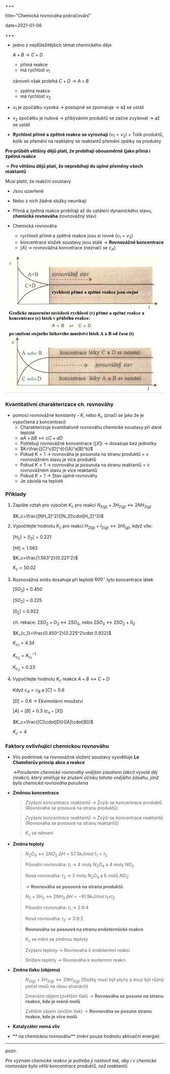 +++

title="Chemická rovnováha pokračování"

date=2021-01-06

+++

- jedno z nejdůležitějších témat chemického děje

  $A+B \to C + D$

  - přímá reakce
  - má rychlost $v_1$

  zároveň však probíhá $C + D \to A + B$

  - zpětná reakce
  - má rychlost $v_2$

- $v_1$ je zpočátku vysoká $\to$ postupně se zpomaluje $\to$ až se ustálí

- $v_2$ zpočátku je nulová $\to$ přibýváním produktů se začne zvyšovat $\to$ až se ustálí

-  **Rychlost přímé a zpětné reakce se vyrovnají** ($v_1=v_2$) = Tolik produktů, kolik se přemění na reaktatny se reaktantů přemění zpátky na produkty

**Pro průběh většiny dějů platí, že probíhají obousměrně (jako přímá i zpětná reakce**

$\to$ **Pro většinu dějů platí, že neprobíhají do úplné přeměny všech reaktantů**



Musí platit, že reakční soustavy

- Jsou uzavřené
- Nebo z nich žádné složky neunikají

- Přímá a zpětná reakce probíhají až do ustálení dynamického stavu, **chemická rovnováha** (rovnovážný stav)
- Chemická rovnováha
  - rychlosti přímé a zpětné reakce jsou si rovné ($v_1=v_2$)
  - koncentrace složek soustavy jsou stálé $\to$ **Rovnovážné koncentrace**
  - $[A]$ $\to$ rovnovážná koncetrace (neznačí se $c_{A}$)

<img src="https://github.com/cervthecoder/github_images/blob/master/Screenshot%202021-01-06%20at%2008.58.07.png?raw=true" style="zoom:67%;" />



### Kvantitativní charakterizace ch. rovnováhy

- pomocí rovnovážné konstanty - $K$, nebo $K_c$ (značí se jako že je vypočtená z koncentrací)
  - Charakterizuje kvantitativně rovnováhu chemické soustavy při dané teplotě
  - $aA + bB \leftrightarrow cC+dD$
  - Potřebuji rovnovážné koncentrace ($[X]$) $\to$ dosazuje bez jednotky
  - $K=\frac{[C]^c[D]^d}{[A]^a[B]^b}$
  - Pokud $K>1$ $\to$ rovnováha je posunuta na stranu produktů = v rovnovážném stavu je více produktů
  - Pokud $K<1$ $\to$ rovnováha je posunuta na stranu reaktantů = v rovnovážném stavu je více reaktantů
  - Pokud $K=1$ $\to$ Stav úplné rovnováhy
  - Je závislá na teplotě

### Příklady

1. Zapište vztah pro výpočet $K_c$ pro reakci $N_{2(g)}+3H_{2(g)}\leftrightarrow 2NH_{3(g)}$

   $K_c=\frac{[NH_3]^2}{[N_2]\cdot[H_2]^3}$

2. Vypočítejte hodnotu $K_c$ pro reakci $H_{2(g)}+I_{2(g)}\leftrightarrow 2HI_{(g)}$, když víte:

   $[H_2]=[I_2]=0.221$

   $[HI]=1.563$

   $K_c=\frac{1.563^2}{0.221^2}$

   $K_c=50.02$

3. Roznovážná směs dosahuje při teplotě $600^{\circ}$ tyto koncentrace látek

   $[SO_3]$ = $0.450$

   $[SO_2]$ = $0.225$

   $[0_2]$ = $0.922$

   ch. rekace: $2SO_2 + O_2\leftrightarrow 2SO_3$, nebo $2SO_3\leftrightarrow 2SO_2 + 0_2$

   $K_{c_1}=\frac{0.450^2}{0.225^2\cdot 0.922}$

   $K_{c_1}=4.34$

   

   $K_{c_2}=K_{c_1}^{-1}$

   $K_{c_2}=0.23$

4. Vypočítejte hodnotu $K_c$ reakce $A+B \leftrightarrow C+D$

   Když $c_A=c_B$ a $[C]=0.6$ 

   $[D]=0.6$ $\to$ Ekvimolární množství

   $[A]$ = $[B]$ = $0.3$ ($c_x-[X]$)

   $K_c=\frac{[C]\cdot[D]}{[A]\cdot[B]}$

   $K_c=4$



### Faktory ovlivňující chemickou rovnováhu

- Vliv podmínek na rovnovážné složení soustavy vysvětluje **Le Chatelierův princip akce a reakce**

  $\to$*Porušením chemické rovnováhy vnějším zásahem (akcí) vyvolá děj (reakci), který směřuje ke zrušení účinku tohoto vnějšího zásahu, jímž byla chemická rovnováha porušena*

- **Změnou koncentrace**

  > *Zvýšení koncentrace reaktantů* $\to$ Zvýší se koncentrace produktů (Rovnováha se posouvá na stranu produktů)

  > *Zvýšení koncentrace reaktantů* $\to$ Zvýší se koncentrace reaktantů (Rovnováha se posouvá na stranu reaktantů)

  > $K_c$ se němení

- **Změna teploty**

  > $N_2O_4 \leftrightarrow 2NO_2$      $\Delta H=57.3kJ/mol$      $t_1<t_2$
  >
  > Původní rovnováha: $t_1$ $\to$ 4 moly $N_2O_4$ a 4 moly $NO_2$
  >
  > Nová rovnováha: $t_2$ $\to$ 2 moly $N_2O_4$ a 6 molů $NO_2$
  >
  > $\to$ **Rovnováha se posouvá na stranu produktů**

  > $N_2 + 3H_2 \leftrightarrow 2NH_3$    $\Delta H=-91.9 kJ/mol$     $t_1$<$t_2$
  >
  > Původní rovnováha: $t_1$ $\to$ 2:6:4
  >
  > Nová rovnováha: $t_2$ $\to$ 3:9:2
  >
  > **Rovnováha se posouvá na stranu endotermické reakce**

  > $K_c$ se mění se změnou teploty
  >
  > Zvýšení teploty $\to$ Rovnováha k endotermní reakci
  >
  > Snížení teploty $\to$ Rovnováha k exotermní reakci

- **Změna tlaku (objemu)**

  > $N_{2(g)} + 3H_{2(g)} \leftrightarrow 2NH_{3(g)}$ (Složky musí být plyny a musí být různý počet molů na obou stranách)
  >
  > Zmenším objem (zvětším tlak) $\to$ **Rovnováha se posune na stranu reakce, kde je méně molů**
  >
  > Zvětším objem (snížím tlak) $\to$ **Rovnováha se posune stranu reakce, kde je více molů**

- **Katalyzátor nemá vliv**

- ** na chemickou rovnováhu** (mění pouze hodnotu aktivační energie)

----

pozn.

*Pro význam chemické reakce je potřeba ji nastavit tak, aby i v chemické rovnováze byla větší koncentrace produktů, než reaktantů*



